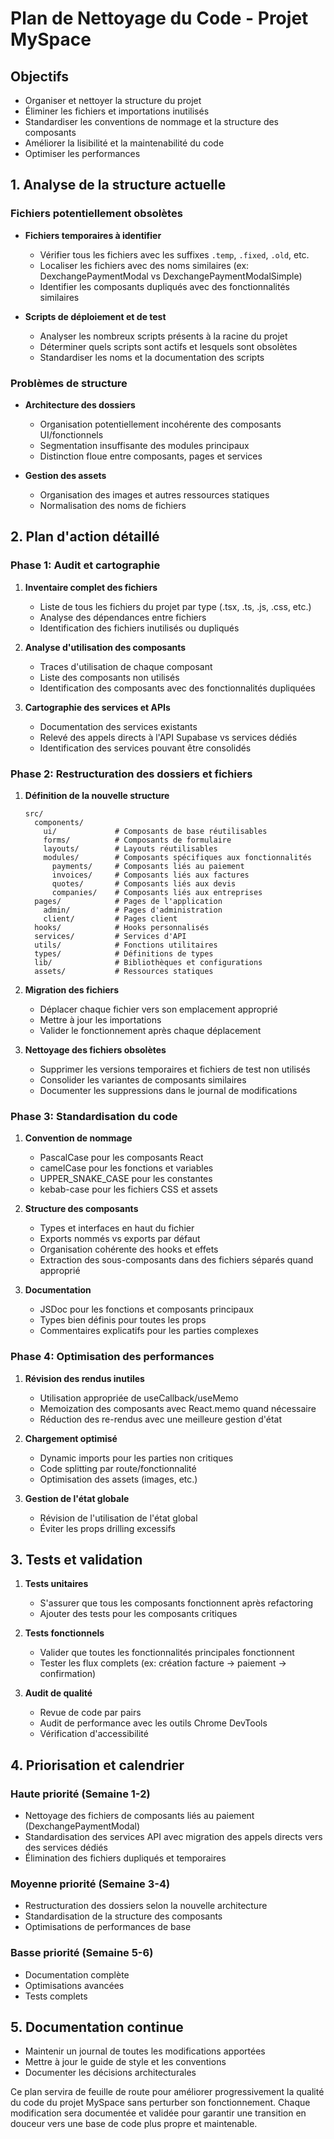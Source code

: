 # Plan de Nettoyage du Code - Projet MySpace

## Objectifs

- Organiser et nettoyer la structure du projet
- Éliminer les fichiers et importations inutilisés
- Standardiser les conventions de nommage et la structure des composants
- Améliorer la lisibilité et la maintenabilité du code
- Optimiser les performances

## 1. Analyse de la structure actuelle

### Fichiers potentiellement obsolètes

- **Fichiers temporaires à identifier**
  - Vérifier tous les fichiers avec les suffixes `.temp`, `.fixed`, `.old`, etc.
  - Localiser les fichiers avec des noms similaires (ex: DexchangePaymentModal vs DexchangePaymentModalSimple)
  - Identifier les composants dupliqués avec des fonctionnalités similaires

- **Scripts de déploiement et de test**
  - Analyser les nombreux scripts présents à la racine du projet
  - Déterminer quels scripts sont actifs et lesquels sont obsolètes
  - Standardiser les noms et la documentation des scripts

### Problèmes de structure

- **Architecture des dossiers**
  - Organisation potentiellement incohérente des composants UI/fonctionnels
  - Segmentation insuffisante des modules principaux
  - Distinction floue entre composants, pages et services

- **Gestion des assets**
  - Organisation des images et autres ressources statiques
  - Normalisation des noms de fichiers

## 2. Plan d'action détaillé

### Phase 1: Audit et cartographie

1. **Inventaire complet des fichiers**
   - Liste de tous les fichiers du projet par type (.tsx, .ts, .js, .css, etc.)
   - Analyse des dépendances entre fichiers
   - Identification des fichiers inutilisés ou dupliqués

2. **Analyse d'utilisation des composants**
   - Traces d'utilisation de chaque composant
   - Liste des composants non utilisés
   - Identification des composants avec des fonctionnalités dupliquées

3. **Cartographie des services et APIs**
   - Documentation des services existants
   - Relevé des appels directs à l'API Supabase vs services dédiés
   - Identification des services pouvant être consolidés

### Phase 2: Restructuration des dossiers et fichiers

1. **Définition de la nouvelle structure**
   ```
   src/
     components/
       ui/             # Composants de base réutilisables
       forms/          # Composants de formulaire
       layouts/        # Layouts réutilisables
       modules/        # Composants spécifiques aux fonctionnalités
         payments/     # Composants liés au paiement
         invoices/     # Composants liés aux factures
         quotes/       # Composants liés aux devis
         companies/    # Composants liés aux entreprises
     pages/            # Pages de l'application
       admin/          # Pages d'administration
       client/         # Pages client
     hooks/            # Hooks personnalisés
     services/         # Services d'API
     utils/            # Fonctions utilitaires
     types/            # Définitions de types
     lib/              # Bibliothèques et configurations
     assets/           # Ressources statiques
   ```

2. **Migration des fichiers**
   - Déplacer chaque fichier vers son emplacement approprié
   - Mettre à jour les importations
   - Valider le fonctionnement après chaque déplacement

3. **Nettoyage des fichiers obsolètes**
   - Supprimer les versions temporaires et fichiers de test non utilisés
   - Consolider les variantes de composants similaires
   - Documenter les suppressions dans le journal de modifications

### Phase 3: Standardisation du code

1. **Convention de nommage**
   - PascalCase pour les composants React
   - camelCase pour les fonctions et variables
   - UPPER_SNAKE_CASE pour les constantes
   - kebab-case pour les fichiers CSS et assets

2. **Structure des composants**
   - Types et interfaces en haut du fichier
   - Exports nommés vs exports par défaut
   - Organisation cohérente des hooks et effets
   - Extraction des sous-composants dans des fichiers séparés quand approprié

3. **Documentation**
   - JSDoc pour les fonctions et composants principaux
   - Types bien définis pour toutes les props
   - Commentaires explicatifs pour les parties complexes

### Phase 4: Optimisation des performances

1. **Révision des rendus inutiles**
   - Utilisation appropriée de useCallback/useMemo
   - Memoization des composants avec React.memo quand nécessaire
   - Réduction des re-rendus avec une meilleure gestion d'état

2. **Chargement optimisé**
   - Dynamic imports pour les parties non critiques
   - Code splitting par route/fonctionnalité
   - Optimisation des assets (images, etc.)

3. **Gestion de l'état globale**
   - Révision de l'utilisation de l'état global
   - Éviter les props drilling excessifs

## 3. Tests et validation

1. **Tests unitaires**
   - S'assurer que tous les composants fonctionnent après refactoring
   - Ajouter des tests pour les composants critiques

2. **Tests fonctionnels**
   - Valider que toutes les fonctionnalités principales fonctionnent
   - Tester les flux complets (ex: création facture → paiement → confirmation)

3. **Audit de qualité**
   - Revue de code par pairs
   - Audit de performance avec les outils Chrome DevTools
   - Vérification d'accessibilité

## 4. Priorisation et calendrier

### Haute priorité (Semaine 1-2)
- Nettoyage des fichiers de composants liés au paiement (DexchangePaymentModal)
- Standardisation des services API avec migration des appels directs vers des services dédiés
- Élimination des fichiers dupliqués et temporaires

### Moyenne priorité (Semaine 3-4)
- Restructuration des dossiers selon la nouvelle architecture
- Standardisation de la structure des composants
- Optimisations de performances de base

### Basse priorité (Semaine 5-6)
- Documentation complète
- Optimisations avancées
- Tests complets

## 5. Documentation continue

- Maintenir un journal de toutes les modifications apportées
- Mettre à jour le guide de style et les conventions
- Documenter les décisions architecturales

Ce plan servira de feuille de route pour améliorer progressivement la qualité du code du projet MySpace sans perturber son fonctionnement. Chaque modification sera documentée et validée pour garantir une transition en douceur vers une base de code plus propre et maintenable.
